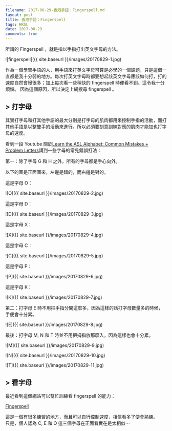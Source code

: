 ```yaml
---
filename: 2017-08-29-香港手語：Fingerspell.md
layout: post
title: 香港手語：Fingerspell
tags: HKSL
date: 2017-08-29
comments: true
---
```

所謂的 Fingerspell ，就是指以手指打出英文字母的方法。

![fingerspell]({{ site.baseurl }}/images/20170829-1.jpg)

作為一個學習手語的人，用手語來打英文字母可算是必學的一個課題，只是這個一直都是我十分弱的地方。每次打英文字母時都要想起該英文字母應該如何打，打的速度自然會慢很多；加上每次看一些稍快的 fingerspell 時便看不到。這令我十分煩惱。
因為這個原因，所以決定上網搜尋 fingerspell 。

## > 打字母

其實打字母和打其他手語的最大分別是打字母的肌肉都用來控制手指的活動，而打其他手語是以整雙手的活動來進行。所以必須要刻意訓練對應的肌肉才能加也打字母的速度。

看到一段 Youtube 關於[Learn the ASL Alphabet: Common Mistakes + Problem Letters](https://www.youtube.com/watch?v=PUc11JMRJDI&t=573s)講到一些字母的常見錯誤打法：

第一：除了字母 G 和 H 之外，所有的字母都是手心向外。

以下的圖是正面圖來，左邊是錯的，而右邊是對的。

這是字母 O：

![O]({{ site.baseurl }}/images/20170829-2.jpg)

這是字母 D：

![D]({{ site.baseurl }}/images/20170829-3.jpg)

這是字母 X：

![X]({{ site.baseurl }}/images/20170829-4.jpg)

這是字母 C：

![C]({{ site.baseurl }}/images/20170829-5.jpg)

這是字母 P：

![P]({{ site.baseurl }}/images/20170829-6.jpg)

這是字母 K：

![K]({{ site.baseurl }}/images/20170829-7.jpg)

第二：打字母 E 時不用把手指分開這麼多，因為這樣的話打字母數量多的時候，手便會十分累。

![E]({{ site.baseurl }}/images/20170829-8.jpg)

最後：打字母 M, N 和 T 時並不用把拇指放那麼入，因為這樣也會十分累。

![M]({{ site.baseurl }}/images/20170829-9.jpg)

![N]({{ site.baseurl }}/images/20170829-10.jpg)

![T]({{ site.baseurl }}/images/20170829-11.jpg)

## > 看字母

最近看到這個網站可以幫忙訓練看 fingerspell 的能力：

[Fingerspell](http://fingerspell.net/#/)

這是一個有很多練習的地方，而且可以自行控制速度，相信看多了便會熟練。  
只是，個人認為 C, E 和 O 這三個字母在正面看實在是太相似⋯